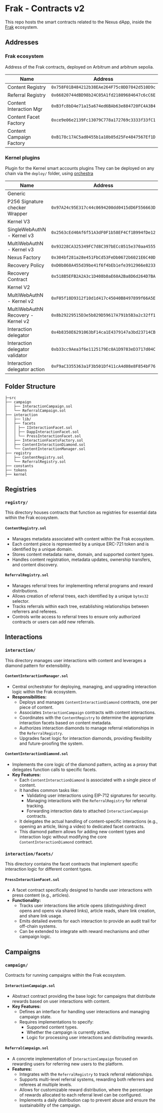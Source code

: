 # Frak - Contracts v2

This repo hosts the smart contracts related to the Nexus dApp, inside the [Frak](https://frak.id/) ecosystem.

## Addresses

### Frak ecosystem

Address of the Frak contracts, deployed on Arbitrum and arbitrum sepolia.


| Name                      | Address                                       |
|---------------------------|-----------------------------------------------|
| Content Registry          | `0x758F01B484212b38EAe264F75c0DD7842d510D9c`  |
| Referral Registry         | `0x66820744dBD98b24C05A1fd21809684647c6cC6E`  |
| Content Interaction Mgr   | `0xB3fc8bD4e71a15a674ed6BAb63e884720FC4A3B4`  |
| Content Facet Factory     | `0xce9e06e2139Fc13079C778a172769c3333f33fC1`  |
| Content Campaign Factory  | `0xB178c17AC5ad0455b1a10b05d25Fe4847567Ef1D`  |

### Kernel plugins

Plugin for the Kernel smart accounts plugins
They can be deployed on any chain via the `deploy/` folder, using [orchestra](https://github.com/zerodevapp/orchestra)

| Name                                  | Address                                       |
|--                                     |--                                             |
| Generic                                                                               |
| P256 Signature checker Wrapper        | `0x97A24c95E317c44c0694200dd0415dD6F556663D`  |
| Kernel V3                                                                             |
| SingleWebAuthN - Kernel v3            | `0x2563cEd40Af6f51A3dF0F1b58EF4Cf1B994fDe12`  |
| MultiWebAuthN - Kernel v3             | `0x93228CA325349FC7d8C397bECc0515e370aa4555`  |
| Nexus Factory                         | `0x304bf281a28e451FbCd53FeDb0672b6021E6C40D`  |
| Recovery Policy                       | `0xD0b868A455d39be41f6f4bEb1efe3912966e8233`  |
| Recovery Contract                     | `0x518B5EFB2A2A3c1D408b8aE60A2Ba8D6d264D7BA`  |
| Kernel V2                                                                             |
| MultiWebAuthN - Kernel v2             | `0xF05f18D9312f10d1d417c45040B8497899f66A5E`  |
| MultiWebAuthN Recovery - Kernel v2    | `0x8b29229515D3e5b829D59617A791b5B3a2c32ff1`  |
| Interaction delegator                 | `0x4b8350E6291063bF14ca1E4379147a3bd23714CB`  |
| Interaction delegator validator       | `0xb33cc9Aea3f6e1125179Ec0A1D9783eD3717d04C`  |
| Interaction delegator action          | `0xF9aC3355363a1F3b501Df411cA4d08e8F854bF76`  |


## Folder Structure

```
├─src
├── campaign
│   ├── InteractionCampaign.sol
│   └── ReferralCampaign.sol
├── interaction
│   ├── lib/
│   ├── facets
│   │ ├── IInteractionFacet.sol
│   │ ├── DappInteractionFacet.sol
│   │ └── PressInteractionFacet.sol
│   ├── InteractionFacetsFactory.sol
│   ├── ContentInteractionDiamond.sol
│   └── ContentInteractionManager.sol
├── registry
│   ├── ContentRegistry.sol
│   └── ReferralRegistry.sol
├── constants
├── tokens
├── kernel
```

## Registries

### `registry/`

This directory houses contracts that function as registries for essential data within the Frak ecosystem. 

#### `ContentRegistry.sol`

- Manages metadata associated with content within the Frak ecosystem.
- Each content piece is represented by a unique ERC-721 token and is identified by a unique domain.
- Stores content metadata: name, domain, and supported content types.
- Handles content registration, metadata updates, ownership transfers, and content discovery.

#### `ReferralRegistry.sol`

- Manages referral trees for implementing referral programs and reward distributions.
- Allows creation of referral trees, each identified by a unique `bytes32` selector.
- Tracks referrals within each tree, establishing relationships between referrers and referees.
- Controls write access to referral trees to ensure only authorized contracts or users can add new referrals.

## Interactions

### `interaction/`

This directory manages user interactions with content and leverages a diamond pattern for extensibility.

#### `ContentInteractionManager.sol`

- Central orchestrator for deploying, managing, and upgrading interaction logic within the Frak ecosystem.
- **Responsibilities:**
    - Deploys and manages `ContentInteractionDiamond` contracts, one per piece of content.
    - Associates `InteractionCampaign` contracts with content interactions.
    - Coordinates with the `ContentRegistry` to determine the appropriate interaction facets based on content metadata.
    - Authorizes interaction diamonds to manage referral relationships in the `ReferralRegistry`.
    - Upgrades facet logic for interaction diamonds, providing flexibility and future-proofing the system. 

#### `ContentInteractionDiamond.sol`

- Implements the core logic of the diamond pattern, acting as a proxy that delegates function calls to specific facets.
- **Key Features:**
    - Each `ContentInteractionDiamond` is associated with a single piece of content.
    - It handles common tasks like:
        - Validating user interactions using EIP-712 signatures for security.
        - Managing interactions with the `ReferralRegistry` for referral tracking.
        - Forwarding interaction data to attached `InteractionCampaign` contracts.
    - It delegates the actual handling of content-specific interactions (e.g., opening an article, liking a video) to dedicated facet contracts.
    - This diamond pattern allows for adding new content types and interaction logic without modifying the core `ContentInteractionDiamond` contract. 

### `interaction/facets/` 

This directory contains the facet contracts that implement specific interaction logic for different content types.

#### `PressInteractionFacet.sol`

- A facet contract specifically designed to handle user interactions with press content (e.g., articles).
- **Functionality:**
    - Tracks user interactions like article opens (distinguishing direct opens and opens via shared links), article reads, share link creation, and share link usage.
    - Emits detailed events for each interaction to provide an audit trail for off-chain systems.
    - Can be extended to integrate with reward mechanisms and other campaign logic.

## Campaigns

### `campaign/`

Contracts for running campaigns within the Frak ecosystem.

#### `InteractionCampaign.sol`

- Abstract contract providing the base logic for campaigns that distribute rewards based on user interactions with content.
- **Key Features:**
    - Defines an interface for handling user interactions and managing campaign state.
    - Requires implementations to specify:
        - Supported content types.
        - Whether the campaign is currently active.
        - Logic for processing user interactions and distributing rewards.

#### `ReferralCampaign.sol`

- A concrete implementation of `InteractionCampaign` focused on rewarding users for referring new users to the platform.
- **Features:**
    - Integrates with the `ReferralRegistry` to track referral relationships.
    - Supports multi-level referral systems, rewarding both referrers and referees at multiple levels.
    - Allows for customizable reward distribution, where the percentage of rewards allocated to each referral level can be configured.
    - Implements a daily distribution cap to prevent abuse and ensure the sustainability of the campaign.
